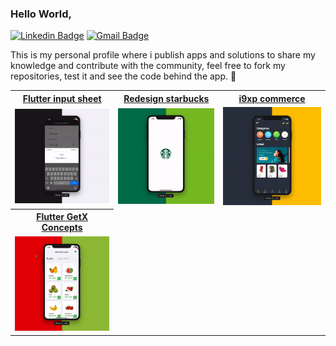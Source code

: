 ### Hello World,

[![Linkedin Badge](https://img.shields.io/badge/-André%20Ciornavei-FA8B90?style=flat-square&logo=Linkedin&logoColor=white&link=https://www.linkedin.com/in/andreciornavei/)](https://www.linkedin.com/in/andreciornavei/)
[![Gmail Badge](https://img.shields.io/badge/-andre.ciornavei@gmail.com-FA8B90?style=flat-square&logo=Gmail&logoColor=white&link=mailto:andre.ciornavei@gmail.com)](mailto:andre.ciornavei@gmail.com)

This is my personal profile where i publish apps and solutions to share my knowledge and contribute with the community, feel free to fork my repositories, test it and see the code behind the app. 🚀

<table>
  <tr>
    <th><a href="https://github.com/andreciornavei/flutter-input-sheet" target="_blank">Flutter input sheet</a></th>
    <th><a href="https://github.com/andreciornavei/redesign-starbucks" target="_blank">Redesign starbucks</a></th>
    <th><a href="https://github.com/andreciornavei/i9xp-commerce" target="_blank">i9xp commerce</a></th>
  </tr>
  <tr>
    <td>
      <img src="https://github.com/andreciornavei/andreciornavei/blob/master/assets/input_sheet_github.gif?raw=true"/>
    </td>
    <td>
      <img src="https://github.com/andreciornavei/andreciornavei/blob/master/assets/redesign_starbucks_github.gif?raw=true"/>
    </td>
    <td>
      <img src="https://github.com/andreciornavei/andreciornavei/blob/master/assets/i9xp_commerce_github.gif?raw=true"/>
    </td>
  </tr>
  <th><a href="https://github.com/andreciornavei/flutter-getx-concept" target="_blank">Flutter GetX Concepts</a></th>
  <tr>
    <td>
      <img src="https://github.com/andreciornavei/andreciornavei/blob/master/assets/flutter_getx_concept_github.gif?raw=true"/>
    </td>
  </tr>
</table>
